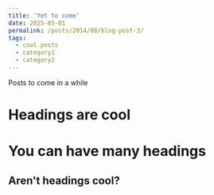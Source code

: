 ```yaml
---
title: 'Yet to come'
date: 2025-05-01
permalink: /posts/2014/08/blog-post-3/
tags:
  - cool posts
  - category1
  - category2
---
```


Posts to come in a while 

Headings are cool
======

You can have many headings
======

Aren't headings cool?
------
